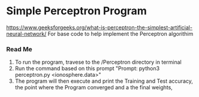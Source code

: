 # Simple Perceptron Program 

https://www.geeksforgeeks.org/what-is-perceptron-the-simplest-artificial-neural-network/
For base code to help implement the Perceptron algorithim 

### Read Me 
1. To run the program, travese to the /Perceptron directory in terminal 
2. Run the command based on this prompt "Prompt: python3 perceptron.py <ionosphere.data>"
3. The program will then execute and print the Training and Test accuracy, the point where the Program converged and a the final weights, 

